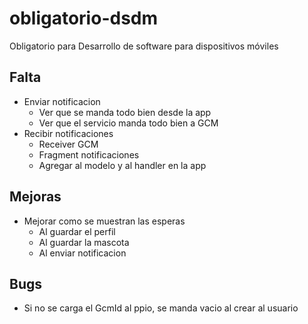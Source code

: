 obligatorio-dsdm
================

Obligatorio para Desarrollo de software para dispositivos móviles

## Falta
- Enviar notificacion
  - Ver que se manda todo bien desde la app
  - Ver que el servicio manda todo bien a GCM
- Recibir notificaciones
  - Receiver GCM
  - Fragment notificaciones
  - Agregar al modelo y al handler en la app

## Mejoras
- Mejorar como se muestran las esperas
  - Al guardar el perfil
  - Al guardar la mascota
  - Al enviar notificacion

## Bugs
- Si no se carga el GcmId al ppio, se manda vacio al crear al usuario
